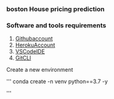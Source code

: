 ### boston House pricing prediction

### Software and tools requirements

1. [Githubaccount](https://github.com)
2. [HerokuAccount](https://dashboard.heroku.com/)
3. [VSCodeIDE](https://code.visualstudio.com/)
4. [GitCLI](https://git-scm.com/book/en/v2/Getting-Started-The-Command-Line)

Create a new environment

'''
conda create -n venv python==3.7 -y

'''